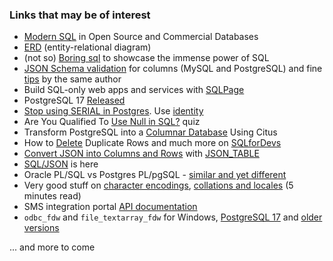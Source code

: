 ### Links that may be of interest
- [Modern SQL](https://www.slideshare.net/slideshow/modern-sql/44086611) in Open Source and Commercial Databases
- [ERD](https://www.visual-paradigm.com/guide/data-modeling/what-is-entity-relationship-diagram/) (entity-relational diagram)
- (not so) [Boring sql](https://notso.boringsql.com/) to showcase the immense power of SQL
- [JSON Schema validation](https://sqlfordevs.com/json-schema-validation) for columns (MySQL and PostgreSQL) and fine [tips](https://sqlfordevs.com/tips) by the same author
- Build SQL-only web apps and services with [SQLPage](https://sql.datapage.app/)
- PostgreSQL 17 [Released](https://www.postgresql.org/about/news/postgresql-17-released-2936/)
- [Stop using SERIAL in Postgres](https://www.naiyerasif.com/post/2024/09/04/stop-using-serial-in-postgres/). Use [identity](https://www.postgresql.org/docs/current/ddl-identity-columns.html)
- Are You Qualified To [Use Null in SQL?](https://agentm.github.io/project-m36/posts/2024-07-16-are-you-qualified-to-use-null.html) quiz
- Transform PostgreSQL into a [Columnar Database](https://stormatics.tech/semabs-planet-postgresql/transform-postgresql-into-a-columnar-database-using-citus) Using Citus
- How to [Delete](https://sqlfordevs.com/delete-duplicate-rows) Duplicate Rows and much more on [SQLforDevs](https://sqlfordevs.com/tips)
- [Convert JSON into Columns and Rows](https://www.crunchydata.com/blog/easily-convert-json-into-columns-and-rows-with-json_table) with [JSON_TABLE](https://www.postgresql.org/docs/current/functions-json.html#FUNCTIONS-SQLJSON-TABLE)
- [SQL/JSON](https://www.depesz.com/2024/10/11/sql-json-is-here-kinda-waiting-for-pg-17/) is here
- Oracle PL/SQL vs Postgres PL/pgSQL - [similar and yet different](https://stormatics.tech/blogs/transitioning-from-oracle-to-postgresql-pl-sql-vs-pl-pgsql)
- Very good stuff on [character encodings](https://thebuild.com/blog/2024/10/27/speaking-in-tongues-postgresql-and-character-encodings/), [collations and locales](https://thebuild.com/blog/2024/10/25/postgresql-collations-1-gentlemen-this-is-a-football/) (5 minutes read)
- SMS integration portal [API documentation](https://www.smsapi.bg/docs/#1-introduction)
- `odbc_fdw` and `file_textarray_fdw` for Windows, [PostgreSQL 17](https://www.postgresonline.com/journal/index.php?/archives/416-PostgreSQL-17-64-bit-for-Windows-FDWs.html) and [older versions](https://www.postgresonline.com/journal/index.php?/categories/85-odbc_fdw)
  
... and more to come 
